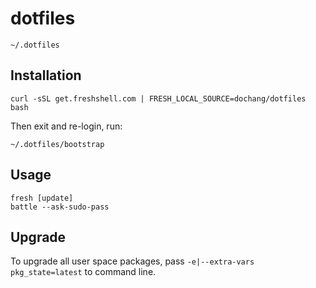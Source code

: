 dotfiles
========

`~/.dotfiles`

Installation
------------

    curl -sSL get.freshshell.com | FRESH_LOCAL_SOURCE=dochang/dotfiles bash

Then exit and re-login, run:

    ~/.dotfiles/bootstrap

Usage
-----

    fresh [update]
    battle --ask-sudo-pass

Upgrade
-------

To upgrade all user space packages, pass `-e|--extra-vars pkg_state=latest` to
command line.
